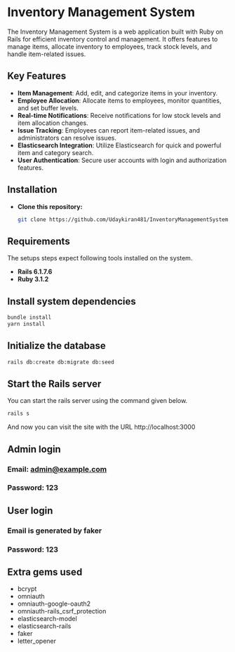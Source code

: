 # Inventory Management System

The Inventory Management System is a web application built with Ruby on Rails for efficient inventory control and management. It offers features to manage items, allocate inventory to employees, track stock levels, and handle item-related issues.

## Key Features

- **Item Management**: Add, edit, and categorize items in your inventory.
- **Employee Allocation**: Allocate items to employees, monitor quantities, and set buffer levels.
- **Real-time Notifications**: Receive notifications for low stock levels and item allocation changes.
- **Issue Tracking**: Employees can report item-related issues, and administrators can resolve issues.
- **Elasticsearch Integration**: Utilize Elasticsearch for quick and powerful item and category search.
- **User Authentication**: Secure user accounts with login and authorization features.


## Installation

* **Clone this repository:**

   ```bash
   git clone https://github.com/Udaykiran481/InventoryManagementSystem.git
## Requirements

The setups steps expect following tools installed on the system.

* **Rails 6.1.7.6**
* **Ruby 3.1.2**


## Install system dependencies

```bash
bundle install
yarn install
```

## Initialize the database

```bash
rails db:create db:migrate db:seed
```

## Start the Rails server

You can start the rails server using the command given below.

```bash
rails s
```

And now you can visit the site with the URL http://localhost:3000


## Admin login

### Email: admin@example.com
### Password: 123

## User login
### Email is generated by faker
### Password: 123


## Extra gems used
* bcrypt
* omniauth
* omniauth-google-oauth2
* omniauth-rails_csrf_protection
* elasticsearch-model
* elasticsearch-rails
* faker
* letter_opener
